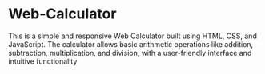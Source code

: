 # Web-Calculator
This is a simple and responsive Web Calculator built using HTML, CSS, and JavaScript. The calculator allows basic arithmetic operations like addition, subtraction, multiplication, and division, with a user-friendly interface and intuitive functionality
